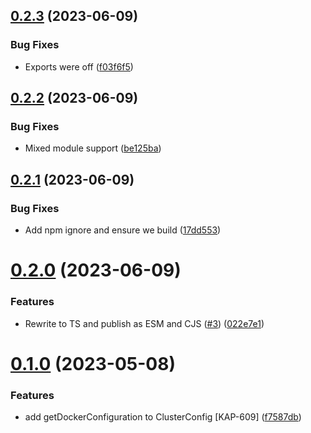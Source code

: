## [0.2.3](https://github.com/kapetacom/local-cluster-config/compare/v0.2.2...v0.2.3) (2023-06-09)


### Bug Fixes

* Exports were off ([f03f6f5](https://github.com/kapetacom/local-cluster-config/commit/f03f6f51aabc63fe65e1a2e27aff3da52ca93400))

## [0.2.2](https://github.com/kapetacom/local-cluster-config/compare/v0.2.1...v0.2.2) (2023-06-09)


### Bug Fixes

* Mixed module support ([be125ba](https://github.com/kapetacom/local-cluster-config/commit/be125ba89aacba0fe3b81c81647842be79895934))

## [0.2.1](https://github.com/kapetacom/local-cluster-config/compare/v0.2.0...v0.2.1) (2023-06-09)


### Bug Fixes

* Add npm ignore and ensure we build ([17dd553](https://github.com/kapetacom/local-cluster-config/commit/17dd5531e4afc31d3f03fc1f3784013c99c30af0))

# [0.2.0](https://github.com/kapetacom/local-cluster-config/compare/v0.1.0...v0.2.0) (2023-06-09)


### Features

* Rewrite to TS and publish as ESM and CJS ([#3](https://github.com/kapetacom/local-cluster-config/issues/3)) ([022e7e1](https://github.com/kapetacom/local-cluster-config/commit/022e7e15303dda34fa10e66b0d44726870ac9ee4))

# [0.1.0](https://github.com/kapetacom/local-cluster-config/compare/v0.0.23...v0.1.0) (2023-05-08)

### Features

-   add getDockerConfiguration to ClusterConfig [KAP-609] ([f7587db](https://github.com/kapetacom/local-cluster-config/commit/f7587db0b15557a56f94bff021b75bf9539724a5))
